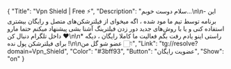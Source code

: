 {
"Title": "Vpn Shield | Free ⚡️",
"Description": "سلام دوست خوبم...\n\n- این برنامه توسط تیم ما مود شده ، اگه میخوای از فیلترشکن‌های متصل و رایگان بیشتری استفاده کنی و یا با روش‌های جدید دور زدن فیلترینگ آشنا بشی پیشنهاد میکنم حتما مارو داخل تلگرام دنبال کن ❤️\n\n* راستی اینو یادم رفت بگم فعالیت ما کاملا رایگان ، دیگه برای فیلترشکن پول نده !\n\nعضو شو گل من 👇🏻",
"Link": "tg://resolve?domain=Vpn_Shield",
"Color": "#3bff93",
"Button": "عضویت رایگان",
"Show": "on"
}
